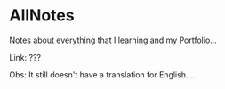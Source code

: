 # AllNotes
Notes about everything that I learning and my Portfolio...

Link: 
???

Obs: It still doesn't have a translation for English....
